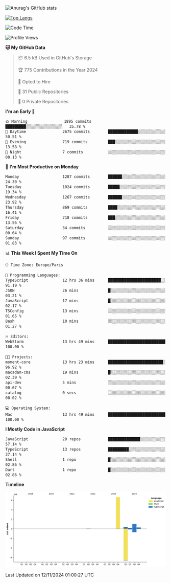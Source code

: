 ![Anurag's GitHub stats](https://github-readme-stats.vercel.app/api?username=sufiane&theme=dark&show_icons=true&count_private=true)


[![Top Langs](https://github-readme-stats.vercel.app/api/top-langs/?username=sufiane&layout=compact)](https://github.com/anuraghazra/github-readme-stats)

<!--START_SECTION:waka-->
![Code Time](http://img.shields.io/badge/Code%20Time-1%2C428%20hrs%2012%20mins-blue)

![Profile Views](http://img.shields.io/badge/Profile%20Views-0-blue)

**🐱 My GitHub Data** 

> 📦 6.5 kB Used in GitHub's Storage 
 > 
> 🏆 775 Contributions in the Year 2024
 > 
> 💼 Opted to Hire
 > 
> 📜 31 Public Repositories 
 > 
> 🔑 0 Private Repositories 
 > 
**I'm an Early 🐤** 

```text
🌞 Morning                1895 commits        █████████░░░░░░░░░░░░░░░░   35.78 % 
🌆 Daytime                2675 commits        █████████████░░░░░░░░░░░░   50.51 % 
🌃 Evening                719 commits         ███░░░░░░░░░░░░░░░░░░░░░░   13.58 % 
🌙 Night                  7 commits           ░░░░░░░░░░░░░░░░░░░░░░░░░   00.13 % 
```
📅 **I'm Most Productive on Monday** 

```text
Monday                   1287 commits        ██████░░░░░░░░░░░░░░░░░░░   24.30 % 
Tuesday                  1024 commits        █████░░░░░░░░░░░░░░░░░░░░   19.34 % 
Wednesday                1267 commits        ██████░░░░░░░░░░░░░░░░░░░   23.92 % 
Thursday                 869 commits         ████░░░░░░░░░░░░░░░░░░░░░   16.41 % 
Friday                   718 commits         ███░░░░░░░░░░░░░░░░░░░░░░   13.56 % 
Saturday                 34 commits          ░░░░░░░░░░░░░░░░░░░░░░░░░   00.64 % 
Sunday                   97 commits          ░░░░░░░░░░░░░░░░░░░░░░░░░   01.83 % 
```


📊 **This Week I Spent My Time On** 

```text
🕑︎ Time Zone: Europe/Paris

💬 Programming Languages: 
TypeScript               12 hrs 36 mins      ███████████████████████░░   91.19 % 
JSON                     26 mins             █░░░░░░░░░░░░░░░░░░░░░░░░   03.21 % 
JavaScript               17 mins             █░░░░░░░░░░░░░░░░░░░░░░░░   02.17 % 
TSConfig                 13 mins             ░░░░░░░░░░░░░░░░░░░░░░░░░   01.65 % 
Bash                     10 mins             ░░░░░░░░░░░░░░░░░░░░░░░░░   01.27 % 

🔥 Editors: 
WebStorm                 13 hrs 49 mins      █████████████████████████   100.00 % 

🐱‍💻 Projects: 
moment-core              13 hrs 23 mins      ████████████████████████░   96.92 % 
macadam-cms              19 mins             █░░░░░░░░░░░░░░░░░░░░░░░░   02.39 % 
api-dev                  5 mins              ░░░░░░░░░░░░░░░░░░░░░░░░░   00.67 % 
catalog                  0 secs              ░░░░░░░░░░░░░░░░░░░░░░░░░   00.02 % 

💻 Operating System: 
Mac                      13 hrs 49 mins      █████████████████████████   100.00 % 
```

**I Mostly Code in JavaScript** 

```text
JavaScript               20 repos            ██████████████░░░░░░░░░░░   57.14 % 
TypeScript               13 repos            █████████░░░░░░░░░░░░░░░░   37.14 % 
Shell                    1 repo              █░░░░░░░░░░░░░░░░░░░░░░░░   02.86 % 
Dart                     1 repo              █░░░░░░░░░░░░░░░░░░░░░░░░   02.86 % 
```



**Timeline**

![Lines of Code chart](https://raw.githubusercontent.com/Sufiane/Sufiane/main/assets/bar_graph.png)


 Last Updated on 12/11/2024 01:00:27 UTC
<!--END_SECTION:waka-->


<!--
**Sufiane/sufiane** is a ✨ _special_ ✨ repository because its `README.md` (this file) appears on your GitHub profile.

Here are some ideas to get you started:

- 🔭 I’m currently working on ...
- 🌱 I’m currently learning ...
- 👯 I’m looking to collaborate on ...
- 🤔 I’m looking for help with ...
- 💬 Ask me about ...
- 📫 How to reach me: ...
- 😄 Pronouns: ...
- ⚡ Fun fact: ...
-->
